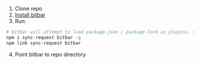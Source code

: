 1. Clone repo
2. [Install bitbar](https://github.com/matryer/bitbar)
3. Run:
```bash
# bitbar will attempt to load package.json / package-lock as plugins, so use global install
npm i sync-request bitbar -g
npm link sync-request bitbar
```
4. Point bitbar to repo directory
